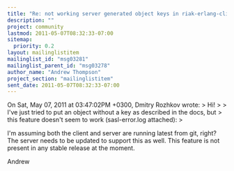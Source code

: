 ```yaml
---
title: "Re: not working server generated object keys in riak-erlang-client"
description: ""
project: community
lastmod: 2011-05-07T08:32:33-07:00
sitemap:
  priority: 0.2
layout: mailinglistitem
mailinglist_id: "msg03281"
mailinglist_parent_id: "msg03278"
author_name: "Andrew Thompson"
project_section: "mailinglistitem"
sent_date: 2011-05-07T08:32:33-07:00
---
```



On Sat, May 07, 2011 at 03:47:02PM +0300, Dmitry Rozhkov wrote:
&gt; Hi!
&gt; 
&gt; I've just tried to put an object without a key as described in the docs, but
&gt; this feature doesn't seem to work (sasl-error.log attached):
&gt; 

I'm assuming both the client and server are running latest from git,
right? The server needs to be updated to support this as well. This
feature is not present in any stable release at the moment.

Andrew

